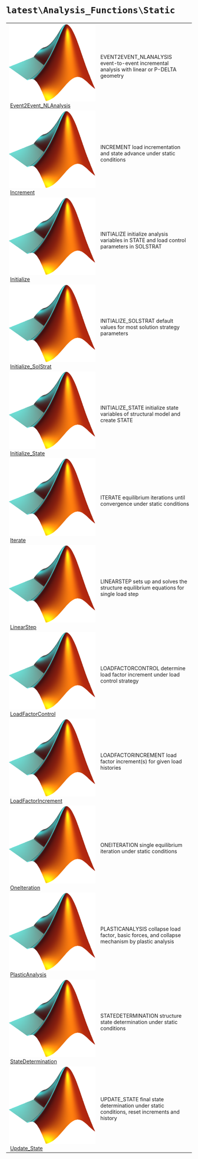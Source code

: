 <!-- <!DOCTYPE html> -->
<!-- <html lang="en"> -->
<!-- <body> -->
<!-- <a name="_top"></a>
<table width="100%"><tr><td align="left"><a href="../../../.autoindex.md"><img alt="<" border="0" src="../../../left.png">&nbsp;Master index</a></td>
<td align="right"><a href=".autoindex.md">Index for `latest\Analysis_Functions\Static`&nbsp;<img alt=">" border="0" src="../../../right.png"></a></td></tr></table> -->

# `latest\Analysis_Functions\Static`

<table>
<tr><td><img src="../../../matlab_logo.png" alt="icon name" class="icon">&nbsp;<a href="Event2Event_NLAnalysis">Event2Event_NLAnalysis</a></td><td>EVENT2EVENT_NLANALYSIS event-to-event incremental analysis with linear or P-DELTA geometry </td></tr><tr><td><img src="../../../matlab_logo.png" alt="icon name" class="icon">&nbsp;<a href="Increment">Increment</a></td><td>INCREMENT load incrementation and state advance under static conditions </td></tr><tr><td><img src="../../../matlab_logo.png" alt="icon name" class="icon">&nbsp;<a href="Initialize">Initialize</a></td><td>INITIALIZE initialize analysis variables in STATE and load control parameters in SOLSTRAT </td></tr><tr><td><img src="../../../matlab_logo.png" alt="icon name" class="icon">&nbsp;<a href="Initialize_SolStrat">Initialize_SolStrat</a></td><td>INITIALIZE_SOLSTRAT default values for most solution strategy parameters </td></tr><tr><td><img src="../../../matlab_logo.png" alt="icon name" class="icon">&nbsp;<a href="Initialize_State">Initialize_State</a></td><td>INITIALIZE_STATE initialize state variables of structural model and create STATE </td></tr><tr><td><img src="../../../matlab_logo.png" alt="icon name" class="icon">&nbsp;<a href="Iterate">Iterate</a></td><td>ITERATE equilibrium iterations until convergence under static conditions </td></tr><tr><td><img src="../../../matlab_logo.png" alt="icon name" class="icon">&nbsp;<a href="LinearStep">LinearStep</a></td><td>LINEARSTEP sets up and solves the structure equilibrium equations for single load step </td></tr><tr><td><img src="../../../matlab_logo.png" alt="icon name" class="icon">&nbsp;<a href="LoadFactorControl">LoadFactorControl</a></td><td>LOADFACTORCONTROL determine load factor increment under load control strategy </td></tr><tr><td><img src="../../../matlab_logo.png" alt="icon name" class="icon">&nbsp;<a href="LoadFactorIncrement">LoadFactorIncrement</a></td><td>LOADFACTORINCREMENT load factor increment(s) for given load histories </td></tr><tr><td><img src="../../../matlab_logo.png" alt="icon name" class="icon">&nbsp;<a href="OneIteration">OneIteration</a></td><td>ONEITERATION single equilibrium iteration under static conditions </td></tr><tr><td><img src="../../../matlab_logo.png" alt="icon name" class="icon">&nbsp;<a href="PlasticAnalysis">PlasticAnalysis</a></td><td>PLASTICANALYSIS collapse load factor, basic forces, and collapse mechanism by plastic analysis </td></tr><tr><td><img src="../../../matlab_logo.png" alt="icon name" class="icon">&nbsp;<a href="StateDetermination">StateDetermination</a></td><td>STATEDETERMINATION structure state determination under static conditions </td></tr><tr><td><img src="../../../matlab_logo.png" alt="icon name" class="icon">&nbsp;<a href="Update_State">Update_State</a></td><td>UPDATE_STATE final state determination under static conditions, reset increments and history </td></tr></table>




<!-- <hr><address>Generated on Mon 15-Feb-2021 18:38:46 by <strong><a href="http://www.artefact.tk/software/matlab/m2html/" title="Matlab Documentation in HTML">m2html</a></strong> &copy; 2005</address> -->
<!-- </body> -->
<!-- </html> -->